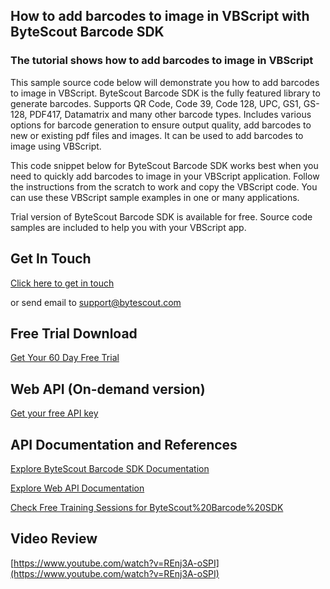 ## How to add barcodes to image in VBScript with ByteScout Barcode SDK

### The tutorial shows how to add barcodes to image in VBScript

This sample source code below will demonstrate you how to add barcodes to image in VBScript. ByteScout Barcode SDK is the fully featured library to generate barcodes. Supports QR Code, Code 39, Code 128, UPC, GS1, GS-128, PDF417, Datamatrix and many other barcode types. Includes various options for barcode generation to ensure output quality, add barcodes to new or existing pdf files and images. It can be used to add barcodes to image using VBScript.

This code snippet below for ByteScout Barcode SDK works best when you need to quickly add barcodes to image in your VBScript application. Follow the instructions from the scratch to work and copy the VBScript code. You can use these VBScript sample examples in one or many applications.

Trial version of ByteScout Barcode SDK is available for free. Source code samples are included to help you with your VBScript app.

## Get In Touch

[Click here to get in touch](https://bytescout.zendesk.com/hc/en-us/requests/new?subject=ByteScout%20Barcode%20SDK%20Question)

or send email to [support@bytescout.com](mailto:support@bytescout.com?subject=ByteScout%20Barcode%20SDK%20Question) 

## Free Trial Download

[Get Your 60 Day Free Trial](https://bytescout.com/download/web-installer?utm_source=github-readme)

## Web API (On-demand version)

[Get your free API key](https://pdf.co/documentation/api?utm_source=github-readme)

## API Documentation and References

[Explore ByteScout Barcode SDK Documentation](https://bytescout.com/documentation/index.html?utm_source=github-readme)

[Explore Web API Documentation](https://pdf.co/documentation/api?utm_source=github-readme)

[Check Free Training Sessions for ByteScout%20Barcode%20SDK](https://academy.bytescout.com/)

## Video Review

[https://www.youtube.com/watch?v=REnj3A-oSPI](https://www.youtube.com/watch?v=REnj3A-oSPI)